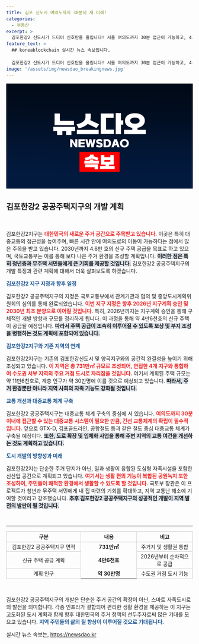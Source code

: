 ```yaml
---
title: 김포 신도시 여의도까지 30분의 새 미래!
categories:
  - 부동산
excerpt: >
  김포한강2 신도시가 드디어 신호탄을 울립니다! 서울 여의도까지 30분 접근이 가능하고, 4.6만 호 규모의 신규 아파트가 2030년 첫 분양됩니다. 교통난 해소와 주거안정을 위한 국토부의 과감한 계획이 기대됩니다.
feature_text: >
  ## koreablockchain 실시간 뉴스 속보입니다.

  김포한강2 신도시가 드디어 신호탄을 울립니다! 서울 여의도까지 30분 접근이 가능하고, 4.6만 호 규모의 신규 아파트가 2030년 첫 분양됩니다. 교통난 해소와 주거안정을 위한 국토부의 과감한 계획이 기대됩니다.
image: '/assets/img/newsdao_breakingnews.jpg'
---
```


<p><img src="/assets/img/newsdao_breakingnews.jpg" alt="koreablockchain 속보" /></p>

<h2 data-ke-size="size26">김포한강2 공공주택지구의 개발 계획</h2>

<p data-ke-size="size16">&nbsp;</p>

<p>김포한강2지구는 <b><span style="color: #ee2323;">대한민국의 새로운 주거 공간으로 주목받고 있습니다.</span></b> 이곳은 특히 대중교통의 접근성을 높여주며, 빠른 시간 안에 여의도로의 이동이 가능하다는 점에서 많은 주목을 받고 있습니다. 2030년까지 4.6만 호의 신규 주택 공급을 목표로 하고 있으며, 국토교통부는 이를 통해 보다 나은 주거 환경을 조성할 계획입니다. <b><span style="background-color: #21538527;">이러한 점은 특히 청년층과 무주택 서민들에게 큰 기회를 제공할 것입니다.</span></b> 김포한강2 공공주택지구의 개발 특징과 관련 계획에 대해서 더욱 살펴보도록 하겠습니다.</p>

<p><b><span style="color: #1a5490;">김포한강2 지구 지정과 향후 일정</span></b></p>

<p>김포한강2 공공주택지구의 지정은 국토교통부에서 관계기관과 협의 및 중앙도시계획위원회의 심의를 통해 완료되었습니다. <b><span style="color: #ee2323;">이번 지구 지정은 향후 2026년 지구계획 승인 및 2030년 최초 분양으로 이어질 것입니다.</span></b> 특히, 2026년까지는 지구계획 승인을 통해 구체적인 개발 방향과 규모를 정리하게 됩니다. 이 과정을 통해 약 4만6천호의 신규 주택이 공급될 예정입니다. <b><span style="background-color: #21538527;">따라서 주택 공급이 조속히 이루어질 수 있도록 보상 및 부지 조성을 병행하는 것도 계획에 포함되어 있습니다.</span></b> </p>

<p><b><span style="color: #1a5490;">김포한강2지구와 기존 지역의 연계</span></b></p>

<p>김포한강2지구는 기존의 김포한강신도시 및 양곡지구와의 공간적 완결성을 높이기 위해 조성되고 있습니다. <b><span style="color: #ee2323;">이 지역은 총 731만㎡ 규모로 조성되어, 연접한 4개 지구와 통합하여 수도권 서부 지역의 주요 거점 도시로 자리잡을 것입니다.</span></b> 여기서 계획된 주택 규모는 약 11만6천호로, 계층 인구가 약 30만명에 이를 것으로 예상되고 있습니다. <b><span style="background-color: #21538527;">따라서, 주거 환경뿐만 아니라 지역 사회의 자족 기능도 강화될 것입니다.</span></b></p>

<p><b><span style="color: #1a5490;">교통 개선과 대중교통 체계 구축</span></b></p>

<p>김포한강2 공공주택지구는 대중교통 체계 구축의 중심에 서 있습니다. <b><span style="color: #ee2323;">여의도까지 30분 이내에 접근할 수 있는 대중교통 시스템이 필요한 만큼, 간선 교통체계의 확립이 필수적입니다.</span></b> 앞으로 GTX-D, 김포골드라인, 공항철도 등과 같은 철도 중심 대중교통 체계가 구축될 예정이다. <b><span style="background-color: #21538527;">또한, 도로 확장 및 입체화 사업을 통해 주변 지역의 교통 여건을 개선하는 것도 계획하고 있습니다.</span></b></p>

<p><b><span style="color: #1a5490;">도시 개발의 방향성과 미래</span></b></p>

<p>김포한강2지는 단순한 주거 단지가 아닌, 일과 생활이 융합된 도심형 자족시설을 포함한 신산업 공간으로 계획되고 있습니다. <b><span style="color: #ee2323;">여기서는 생활 편의 기능이 복합된 공원녹지 또한 조성하여, 주민들이 쾌적한 환경에서 생활할 수 있도록 할 것입니다.</span></b> 국토부 장관은 이 프로젝트가 청년과 무주택 서민에게 내 집 마련의 기회를 확대하고, 지역 교통난 해소에 기여할 것이라고 강조했습니다. <b><span style="background-color: #21538527;">추후 김포한강2 공공주택지구의 성공적인 개발이 지역 발전의 발판이 될 것입니다.</span></b></p>

<p data-ke-size="size16">&nbsp;</p>

<hr />

<table style="width: 100%; border-collapse: collapse;">
    <tr>
        <th style="width: 40%; text-align: center; border: 1px solid #ccc;">구분</th>
        <th style="width: 30%; text-align: center; border: 1px solid #ccc;">내용</th>
        <th style="width: 30%; text-align: center; border: 1px solid #ccc;">비고</th>
    </tr>
    <tr>
        <td style="text-align: center; border: 1px solid #ccc;">김포한강2 공공주택지구 면적</td>
        <td style="text-align: center; height: 17px;"><b>731만㎡</b></td>
        <td style="text-align: center; border: 1px solid #ccc;">주거지 및 생활권 통합</td>
    </tr>
    <tr>
        <td style="text-align: center; border: 1px solid #ccc;">신규 주택 공급 계획</td>
        <td style="text-align: center; height: 17px;"><b>4만6천호</b></td>
        <td style="text-align: center; border: 1px solid #ccc;">2026년부터 순차적으로 공급</td>
    </tr>
    <tr>
        <td style="text-align: center; border: 1px solid #ccc;">계획 인구</td>
        <td style="text-align: center; height: 17px;"><b>약 30만명</b></td>
        <td style="text-align: center; border: 1px solid #ccc;">수도권 거점 도시 기능</td>
    </tr>
</table>

<p data-ke-size="size16">&nbsp;</p>

<p>김포한강2 공공주택지구의 개발은 단순한 주거 공간의 확장이 아닌, 스마트 자족도시로의 발전을 의미합니다. 각종 인프라가 결합되어 편리한 생활 환경을 제공하는 이 지구는 고도화된 도시 계획과 함께 향후 대한민국의 주거 정책의 선두주자로써 많은 기대를 모으고 있습니다. <b><span style="color: #1a5490;">지역 주민들의 삶의 질 향상이 이루어질 것으로 기대됩니다.</span></b></p>
실시간 뉴스 속보는, <a href="https://newsdao.kr" rel="dofollow">https://newsdao.kr</a>



